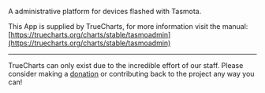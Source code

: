 A administrative platform for devices flashed with Tasmota.

This App is supplied by TrueCharts, for more information visit the manual: [https://truecharts.org/charts/stable/tasmoadmin](https://truecharts.org/charts/stable/tasmoadmin)

---

TrueCharts can only exist due to the incredible effort of our staff.
Please consider making a [donation](https://truecharts.org/sponsor) or contributing back to the project any way you can!
